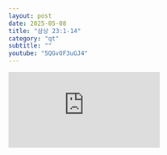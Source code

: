 ```yaml
---
layout: post
date: 2025-05-08
title: "삼상 23:1-14"
category: "qt"
subtitle: ""
youtube: "5QGvOF3uGJ4"
---
```


<div class="youtube margin-large">
    <iframe src="https://www.youtube.com/embed/5QGvOF3uGJ4" title="YouTube video player" frameborder="0" allow="accelerometer; autoplay; clipboard-write; encrypted-media; gyroscope; picture-in-picture; web-share" allowfullscreen></iframe>
</div>

